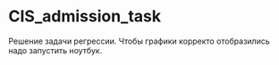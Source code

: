 # CIS_admission_task

Решение задачи регрессии.
Чтобы графики корректо отобразились надо запустить ноутбук.

